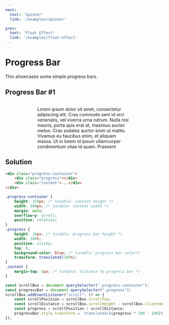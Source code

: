 ```yaml
---
next:
  text: 'Spinner'
  link: '/examples/spinner'

prev:
  text: 'Float Effect'
  link: '/examples/float-effect'
---
```


# Progress Bar

This showcases some simple progress bars.

## Progress Bar #1

<div class="progress-container">
<div class="progress"></div>
<div class="content">
Lorem ipsum dolor sit amet, consectetur adipiscing elit. Cras commodo sem id orci venenatis, vel viverra urna rutrum. Nulla nisl mauris, porta quis erat at, maximus auctor metus. Cras sodales auctor enim ut mattis. Vivamus eu faucibus enim, et aliquam massa. Ut in lorem id ipsum ullamcorper condimentum vitae id quam. Praesent rhoncus mi ut dui lacinia pulvinar. In faucibus nibh et massa fermentum porta. Maecenas ultrices, turpis eu sodales facilisis, urna lectus bibendum urna, vel lobortis leo nulla vel augue. Duis pellentesque sollicitudin massa, a efficitur eros aliquet in. Sed malesuada accumsan ultrices. Duis cursus felis et felis consequat, nec tincidunt nisi pulvinar.

Aenean sagittis, risus at consectetur finibus, ante justo sodales enim, at laoreet augue erat in justo. Mauris facilisis condimentum ultricies. Sed erat ante, blandit nec ullamcorper nec, fringilla vel mauris. Ut id magna sodales, viverra nibh id, maximus purus. Praesent eu est a arcu porttitor ullamcorper. Vivamus vitae consequat nisl, in malesuada dui. Integer molestie viverra condimentum. In hac habitasse platea dictumst. Quisque elementum ut purus a accumsan.

Suspendisse tempor mauris eget rhoncus eleifend. Cras sagittis nunc odio, ut consequat purus posuere at. Morbi at turpis non mi ullamcorper rutrum. Integer at ornare urna. Mauris vulputate neque vel arcu fermentum, ut blandit lacus iaculis. Nullam et interdum lectus. Vestibulum at mattis tellus, a imperdiet lorem. Lorem ipsum dolor sit amet, consectetur adipiscing elit. Duis feugiat velit vel nulla posuere malesuada. Aenean ornare suscipit sapien. Suspendisse in cursus nibh. Cras consectetur leo dolor, faucibus lobortis magna semper a. Mauris ultrices risus a enim pharetra laoreet.

Vestibulum accumsan odio vel nisl congue tristique. Quisque sollicitudin convallis libero sit amet dictum. Mauris libero quam, iaculis vel nisl a, faucibus consectetur eros. Ut purus nisi, finibus vel neque eget, placerat sagittis felis. Maecenas sed varius eros. Suspendisse ultricies ut leo ut consectetur. Etiam gravida, quam at laoreet porttitor, velit felis pretium enim, quis condimentum diam quam eget velit. Maecenas metus mi, rutrum ac condimentum non, laoreet eget justo.

Donec non nisi non odio pharetra dapibus ac non magna. Sed magna massa, accumsan id nibh eget, luctus placerat sem. Sed eu sodales eros. Sed sagittis dignissim velit ac fringilla. Nullam sollicitudin ex sit amet iaculis lacinia. Integer non nulla fringilla, feugiat leo a, bibendum mauris. Nam gravida tempor augue, at lobortis augue iaculis vitae. 
</div>
</div>

<style>
    .progress-container {
        height: 150px;
        width: 300px;
        margin: auto;
        overflow-y: scroll;
        position: relative;
    }
    .progress {
        height: 10px;
        width: 100%;
        position: sticky;
        top: 0;
        background-color: blue;
        transform: translateX(100%);
    }
    .content {
        margin-top: 5px;
    }
</style>

<script setup>
import { onMounted } from "vue";

onMounted(() => {
    const scrollBox = document.querySelector(".progress-container");
    const progressBar = document.querySelector(".progress");
    scrollBox.addEventListener("scroll", () => {
        const scrollPosition = scrollBox.scrollTop;
        const scrollDistance = scrollBox.scrollHeight - scrollBox.clientHeight;
        const progress = scrollPosition / scrollDistance;
        progressBar.style.transform = `translateX(${progress * 100 - 100}%)`;
    });
});
</script>

## Solution

```html
<div class="progress-container">
    <div class="progress"></div>
    <div class="content">...</div>
</div>
```

```css
.progress-container {
    height: 150px; /* tunable: content height */
    width: 300px; /* tunable: content width */
    margin: auto;
    overflow-y: scroll;
    position: relative;
}
.progress {
    height: 10px; /* tunable: progress bar height */
    width: 100%;
    position: sticky;
    top: 0;
    background-color: blue; /* tunable: progress bar color*/
    transform: translateX(100%);
}
.content {
    margin-top: 5px; /* tunable: distance to progress bar */
}
```

```js
const scrollBox = document.querySelector(".progress-container");
const progressBar = document.querySelector(".progress");
scrollBox.addEventListener("scroll", () => {
    const scrollPosition = scrollBox.scrollTop;
    const scrollDistance = scrollBox.scrollHeight - scrollBox.clientHeight;
    const progress = scrollPosition / scrollDistance;
    progressBar.style.transform = `translateX(${progress * 100 - 100}%)`;
});
```


